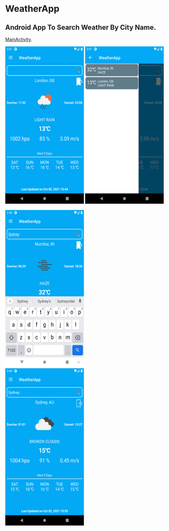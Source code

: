 # WeatherApp
## Android App To Search Weather By City Name.

[MainActivity](https://pages.github.com/).

<div id="images">
    <img src="/screenshots/London_Weather.png" width="250" height="500">
    <img src="/screenshots/Favourite_Cities.png" width="250" height="500">
</div>
<br>

<div id="images">
    <img src="/screenshots/Search_City.png" width="250" height="500">&nbsp;&nbsp;&nbsp;&nbsp;&nbsp;<img src="/screenshots/Search_City_1.png" width="250" height="500">
</div>
